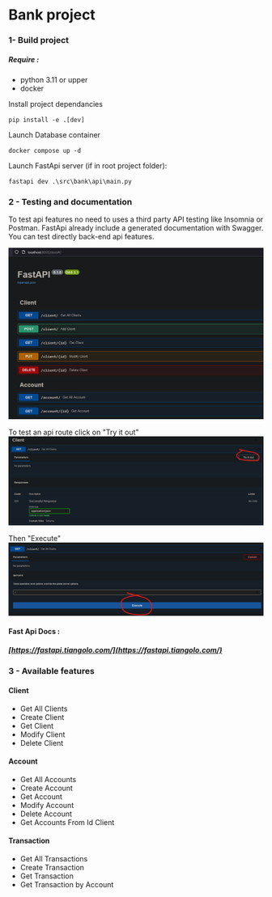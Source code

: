 # Bank project


### 1-  Build project

##### Require : 
 - python 3.11 or upper
 - docker


Install project dependancies
```
pip install -e .[dev] 
```

Launch Database container
```
docker compose up -d
```

Launch FastApi server (if in root project folder):
```
fastapi dev .\src\bank\api\main.py
```

### 2 - Testing and documentation


To test api features no need to uses a third party API testing like Insomnia or Postman.
FastApi already include a generated documentation with Swagger.
You can test directly back-end api features.

![alt text](/img/image-1.png)

To test an api route click on "Try it out"
![alt text](/img/image-2.png)

Then "Execute"
![alt text](/img/image-3.png)

#### Fast Api Docs : 
##### [https://fastapi.tiangolo.com/](https://fastapi.tiangolo.com/)

### 3 -  Available features

#### Client
- Get All Clients
- Create Client
- Get Client
- Modify Client
- Delete Client

#### Account

- Get All Accounts
- Create Account
- Get Account
- Modify Account
- Delete Account
- Get Accounts From Id Client


#### Transaction

 - Get All Transactions
 - Create Transaction
 - Get Transaction 
 - Get Transaction by Account


